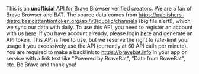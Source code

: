 This is an **unofficial** API for Brave Browser verified creators. We are a fan of Brave Browser and BAT. The source data comes from https://publishers-distro.basicattentiontoken.org/api/v3/public/channels (big file alert!), which we sync our data with daily. To use this API, you need to register an account with us [here](/register). If you have account already, please login [here](/login) and generate an API token. This API is free to use, but we reserve the right to rate-limit your usage if you excessively use the API (currently at 60 API calls per minute). You are required to make a backlink to https://bravebat.info in your app or service with a link text like "Powered by BraveBat", "Data from BraveBat", etc. Be Brave and thank you!